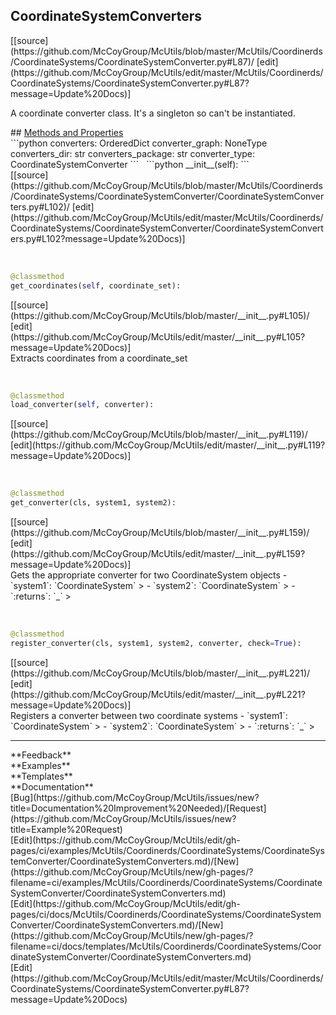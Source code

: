 ## <a id="McUtils.McUtils.Coordinerds.CoordinateSystems.CoordinateSystemConverter.CoordinateSystemConverters">CoordinateSystemConverters</a> 

<div class="docs-source-link" markdown="1">
[[source](https://github.com/McCoyGroup/McUtils/blob/master/McUtils/Coordinerds/CoordinateSystems/CoordinateSystemConverter.py#L87)/
[edit](https://github.com/McCoyGroup/McUtils/edit/master/McUtils/Coordinerds/CoordinateSystems/CoordinateSystemConverter.py#L87?message=Update%20Docs)]
</div>

A coordinate converter class. It's a singleton so can't be instantiated.







<div class="collapsible-section">
 <div class="collapsible-section collapsible-section-header" markdown="1">
## <a class="collapse-link" data-toggle="collapse" href="#methods" markdown="1"> Methods and Properties</a> <a class="float-right" data-toggle="collapse" href="#methods"><i class="fa fa-chevron-down"></i></a>
 </div>
 <div class="collapsible-section collapsible-section-body collapse show" id="methods" markdown="1">
 ```python
converters: OrderedDict
converter_graph: NoneType
converters_dir: str
converters_package: str
converter_type: CoordinateSystemConverter
```
<a id="McUtils.McUtils.Coordinerds.CoordinateSystems.CoordinateSystemConverter.CoordinateSystemConverters.__init__" class="docs-object-method">&nbsp;</a> 
```python
__init__(self): 
```
<div class="docs-source-link" markdown="1">
[[source](https://github.com/McCoyGroup/McUtils/blob/master/McUtils/Coordinerds/CoordinateSystems/CoordinateSystemConverter/CoordinateSystemConverters.py#L102)/
[edit](https://github.com/McCoyGroup/McUtils/edit/master/McUtils/Coordinerds/CoordinateSystems/CoordinateSystemConverter/CoordinateSystemConverters.py#L102?message=Update%20Docs)]
</div>


<a id="McUtils.McUtils.Coordinerds.CoordinateSystems.CoordinateSystemConverter.CoordinateSystemConverters.get_coordinates" class="docs-object-method">&nbsp;</a> 
```python
@classmethod
get_coordinates(self, coordinate_set): 
```
<div class="docs-source-link" markdown="1">
[[source](https://github.com/McCoyGroup/McUtils/blob/master/__init__.py#L105)/
[edit](https://github.com/McCoyGroup/McUtils/edit/master/__init__.py#L105?message=Update%20Docs)]
</div>
Extracts coordinates from a coordinate_set


<a id="McUtils.McUtils.Coordinerds.CoordinateSystems.CoordinateSystemConverter.CoordinateSystemConverters.load_converter" class="docs-object-method">&nbsp;</a> 
```python
@classmethod
load_converter(self, converter): 
```
<div class="docs-source-link" markdown="1">
[[source](https://github.com/McCoyGroup/McUtils/blob/master/__init__.py#L119)/
[edit](https://github.com/McCoyGroup/McUtils/edit/master/__init__.py#L119?message=Update%20Docs)]
</div>


<a id="McUtils.McUtils.Coordinerds.CoordinateSystems.CoordinateSystemConverter.CoordinateSystemConverters.get_converter" class="docs-object-method">&nbsp;</a> 
```python
@classmethod
get_converter(cls, system1, system2): 
```
<div class="docs-source-link" markdown="1">
[[source](https://github.com/McCoyGroup/McUtils/blob/master/__init__.py#L159)/
[edit](https://github.com/McCoyGroup/McUtils/edit/master/__init__.py#L159?message=Update%20Docs)]
</div>
Gets the appropriate converter for two CoordinateSystem objects
  - `system1`: `CoordinateSystem`
    > 
  - `system2`: `CoordinateSystem`
    > 
  - `:returns`: `_`
    >


<a id="McUtils.McUtils.Coordinerds.CoordinateSystems.CoordinateSystemConverter.CoordinateSystemConverters.register_converter" class="docs-object-method">&nbsp;</a> 
```python
@classmethod
register_converter(cls, system1, system2, converter, check=True): 
```
<div class="docs-source-link" markdown="1">
[[source](https://github.com/McCoyGroup/McUtils/blob/master/__init__.py#L221)/
[edit](https://github.com/McCoyGroup/McUtils/edit/master/__init__.py#L221?message=Update%20Docs)]
</div>
Registers a converter between two coordinate systems
  - `system1`: `CoordinateSystem`
    > 
  - `system2`: `CoordinateSystem`
    > 
  - `:returns`: `_`
    >
 </div>
</div>












---


<div markdown="1" class="text-secondary">
<div class="container">
  <div class="row">
   <div class="col" markdown="1">
**Feedback**   
</div>
   <div class="col" markdown="1">
**Examples**   
</div>
   <div class="col" markdown="1">
**Templates**   
</div>
   <div class="col" markdown="1">
**Documentation**   
</div>
   <div class="col" markdown="1">
   
</div>
   <div class="col" markdown="1">
   
</div>
   <div class="col" markdown="1">
   
</div>
</div>
  <div class="row">
   <div class="col" markdown="1">
[Bug](https://github.com/McCoyGroup/McUtils/issues/new?title=Documentation%20Improvement%20Needed)/[Request](https://github.com/McCoyGroup/McUtils/issues/new?title=Example%20Request)   
</div>
   <div class="col" markdown="1">
[Edit](https://github.com/McCoyGroup/McUtils/edit/gh-pages/ci/examples/McUtils/Coordinerds/CoordinateSystems/CoordinateSystemConverter/CoordinateSystemConverters.md)/[New](https://github.com/McCoyGroup/McUtils/new/gh-pages/?filename=ci/examples/McUtils/Coordinerds/CoordinateSystems/CoordinateSystemConverter/CoordinateSystemConverters.md)   
</div>
   <div class="col" markdown="1">
[Edit](https://github.com/McCoyGroup/McUtils/edit/gh-pages/ci/docs/McUtils/Coordinerds/CoordinateSystems/CoordinateSystemConverter/CoordinateSystemConverters.md)/[New](https://github.com/McCoyGroup/McUtils/new/gh-pages/?filename=ci/docs/templates/McUtils/Coordinerds/CoordinateSystems/CoordinateSystemConverter/CoordinateSystemConverters.md)   
</div>
   <div class="col" markdown="1">
[Edit](https://github.com/McCoyGroup/McUtils/edit/master/McUtils/Coordinerds/CoordinateSystems/CoordinateSystemConverter.py#L87?message=Update%20Docs)   
</div>
   <div class="col" markdown="1">
   
</div>
   <div class="col" markdown="1">
   
</div>
   <div class="col" markdown="1">
   
</div>
</div>
</div>
</div>